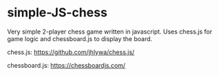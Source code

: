 # simple-JS-chess
Very simple 2-player chess game written in javascript. Uses chess.js for game logic and chessboard.js to display the board. 

chess.js: https://github.com/jhlywa/chess.js/

chessboard.js: https://chessboardjs.com/
